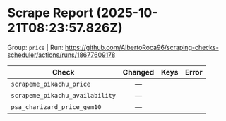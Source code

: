 # Scrape Report (2025-10-21T08:23:57.826Z)

Group: `price`  |  Run: https://github.com/AlbertoRoca96/scraping-checks-scheduler/actions/runs/18677609178

| Check | Changed | Keys | Error |
|---|:---:|:--|:--|
| `scrapeme_pikachu_price` | — |  |  |
| `scrapeme_pikachu_availability` | — |  |  |
| `psa_charizard_price_gem10` | — |  |  |
